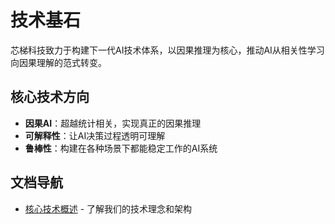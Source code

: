 # 技术基石

芯梯科技致力于构建下一代AI技术体系，以因果推理为核心，推动AI从相关性学习向因果理解的范式转变。

## 核心技术方向

- **因果AI**：超越统计相关，实现真正的因果推理
- **可解释性**：让AI决策过程透明可理解
- **鲁棒性**：构建在各种场景下都能稳定工作的AI系统

## 文档导航

- [核心技术概述](core_technology.md) - 了解我们的技术理念和架构 